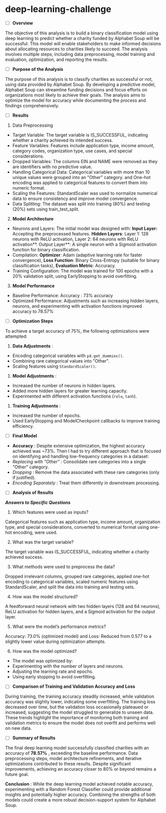 # deep-learning-challenge

* [ ] **Overview**

The objective of this analysis is to build a binary classification model using deep learning to predict whether a charity funded by Alphabet Soup will be successful. This model will enable stakeholders to make informed decisions about allocating resources to charities likely to succeed. The analysis involves multiple steps, including data preprocessing, model training and evaluation, optimization, and reporting the results.

* [ ] **Purpose of the Analysis**

The purpose of this analysis is to classify charities as successful or not, using data provided by Alphabet Soup. By developing a predictive model, Alphabet Soup can streamline funding decisions and focus efforts on organizations most likely to achieve their goals. The analysis aims to optimize the model for accuracy while documenting the process and findings comprehensively.

* [ ] **Results**

1. Data Preprocessing

* Target Variable: The target variable is IS_SUCCESSFUL, indicating whether a charity achieved its intended success.
* Feature Variables: Features include application type, income amount, category codes, organization type, use cases, and special considerations.
* Dropped Variables: The columns EIN and NAME were removed as they are identifiers with no predictive value.
* Handling Categorical Data: Categorical variables with more than 10 unique values were grouped into an "Other" category. and One-hot encoding was applied to categorical features to convert them into numeric format.
* Scaling the Features: StandardScaler was used to normalize numerical data to ensure consistency and improve model convergence.
* Data Splitting: The dataset was split into training (80%) and testing (20%) sets using train_test_split.

2. **Model Architecture**

* Neurons and Layers: The initial model was designed with: **Input Layer:** Accepting the preprocessed features. **Hidden Layers**: Layer 1: 128 neurons with ReLU activation, Layer 2: 64 neurons with ReLU activation**. Output Layer**: A single neuron with a Sigmoid activation function for binary classification.
* Compilation: **Optimizer**: Adam (adaptive learning rate for faster convergence), **Loss Function**: Binary Cross-Entropy (suitable for binary classification tasks), **Evaluation Metric**: Accuracy.
* Training Configuration: The model was trained for 100 epochs with a 20% validation split, using EarlyStopping to avoid overfitting.

3. **Model Performance**

* Baseline Performance: Accuracy : 73% accuracy
* Optimized Performance: Adjustments such as increasing hidden layers, neurons, and experimenting with activation functions improved accuracy to 78.57%

* [ ] **Optimization Steps**

To achieve a target accuracy of 75%, the following optimizations were attempted:

1. **Data Adjustments** :

* Encoding categorical variables with `pd.get_dummies()`.
* Combining rare categorical values into "Other".
* Scaling features using `StandardScaler()`.

1. **Model Adjustments** :

* Increased the number of neurons in hidden layers.
* Added more hidden layers for greater learning capacity.
* Experimented with different activation functions (`relu`, `tanh`).

1. **Training Adjustments** :

* Increased the number of epochs.
* Used EarlyStopping and ModelCheckpoint callbacks to improve training efficiency.

* [ ] **Final Model**

* **Accuracy** : Despite extensive optimization, the highest accuracy achieved was ~73%. Then I had to try different approach that is focused on identifying and handling low-frequency categories in a dataset:
* *Replacing with "Other"* : Consolidate rare categories into a single "Other" category.
* *Dropping* : Remove the data associated with these rare categories (only if justified).
* *Encoding Separately* : Treat them differently in downstream processing.

* [ ] **Analysis of Results**

***Answers to Specific Questions***

1. Which features were used as inputs?

Categorical features such as application type, income amount, organization type, and special considerations, converted to numerical format using one-hot encoding, were used.

2. What was the target variable?

The target variable was IS_SUCCESSFUL, indicating whether a charity achieved success.

3. What methods were used to preprocess the data?

Dropped irrelevant columns, grouped rare categories, applied one-hot encoding to categorical variables, scaled numeric features using StandardScaler, and split the data into training and testing sets.

4. How was the model structured?

A feedforward neural network with two hidden layers (128 and 64 neurons), ReLU activation for hidden layers, and a Sigmoid activation for the output layer.

5. What were the model’s performance metrics?

Accuracy: 73.0% (optimized model) and Loss: Reduced from 0.577 to a slightly lower value during optimization attempts.

6. How was the model optimized?

* The model was optimized by:
* Experimenting with the number of layers and neurons.
* Adjusting the learning rate and epochs.
* Using early stopping to avoid overfitting.

* [ ] **Comparison of Training and Validation Accuracy and Loss**

During training, the training accuracy steadily increased, while validation accuracy was slightly lower, indicating some overfitting. The training loss decreased over time, but the validation loss occasionally plateaued or increased, suggesting the model struggled to generalize to unseen data. These trends highlight the importance of monitoring both training and validation metrics to ensure the model does not overfit and performs well on new data.

* [ ] **Summary of Results**

The final deep learning model successfully classified charities with an accuracy of  **78.57%** , exceeding the baseline performance. Data preprocessing steps, model architecture refinements, and iterative optimizations contributed to these results. Despite significant improvements, achieving an accuracy closer to 80% or beyond remains a future goal.

**Conclusion** : While the deep learning model achieved notable accuracy, experimenting with a Random Forest Classifier could provide additional insights and potentially higher accuracy. Combining the strengths of both models could create a more robust decision-support system for Alphabet Soup.
